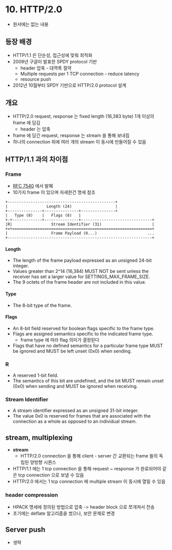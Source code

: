 # 10. HTTP/2.0
- 원서에는 없는 내용

## 등장 배경
- HTTP/1.1 은 단순성, 접근성에 맞춰 최적화
- 2009년 구글이 발표한 SPDY protocol 기반
  - header 압축 - 대역폭 절약
  - Multiple requests per 1 TCP connection - reduce latency
  - resource push
- 2012년 10월부터 SPDY 기반으로 HTTP/2.0 protocol 설계

## 개요
- HTTP/2.0 request, response 는 fixed length (16,383 byte) 1개 이상의 frame 에 담김
  - header 는 압축
- frame 에 담긴 request, response 는 stream 을 통해 보내짐
- 하나의 connection 위에 여러 개의 stream 이 동시에 만들어질 수 있음

## HTTP/1.1 과의 차이점
### Frame
- [RFC 7540](https://tools.ietf.org/html/rfc7540#section-4) 에서 발췌
- 10가지 frame 이 있으며 자세한건 명세 참조
```
+-----------------------------------------------+
|                 Length (24)                   |
+---------------+---------------+---------------+
|   Type (8)    |   Flags (8)   |
+-+-------------+---------------+-------------------------------+
|R|                 Stream Identifier (31)                      |
+=+=============================================================+
|                   Frame Payload (0...)                      ...
+---------------------------------------------------------------+
```
#### Length
- The length of the frame payload expressed as an unsigned 24-bit integer.
- Values greater than 2^14 (16,384) MUST NOT be sent unless the receiver has set a larger value for SETTINGS_MAX_FRAME_SIZE.
- The 9 octets of the frame header are not included in this value.

#### Type
- The 8-bit type of the frame.

#### Flags
- An 8-bit field reserved for boolean flags specific to the frame type.
- Flags are assigned semantics specific to the indicated frame type.
  - frame type 에 따라 flag 의미가 결정된다
- Flags that have no defined semantics for a particular frame type MUST be ignored and MUST be left unset (0x0) when sending.

### R
- A reserved 1-bit field.
- The semantics of this bit are undefined, and the bit MUST remain unset (0x0) when sending and MUST be ignored when receiving.

### Stream Identifier
- A stream identifier expressed as an unsigned 31-bit integer.
- The value 0x0 is reserved for frames that are associated with the connection as a whole as opposed to an individual stream.

## stream, multiplexing
- **stream**
  - HTTP/2.0 connection 을 통해 client - server 간 교환되는 frame 들의 독립된 양방향 시퀀스
- HTTP/1.1 에는 1 tcp connection 을 통해 request ~ response 가 완료되어야 같은 tcp connection 으로 보낼 수 있음
- HTTP/2.0 에서는 1 tcp connection 에 multiple stream 이 동시에 열릴 수 있음

### header compression
- HPACK 명세에 정의된 방법으로 압축 -> header block 으로 쪼개져서 전송
- 초기에는 deflate 알고리즘을 썼으나, 보안 문제로 변경

## Server push
- 생략